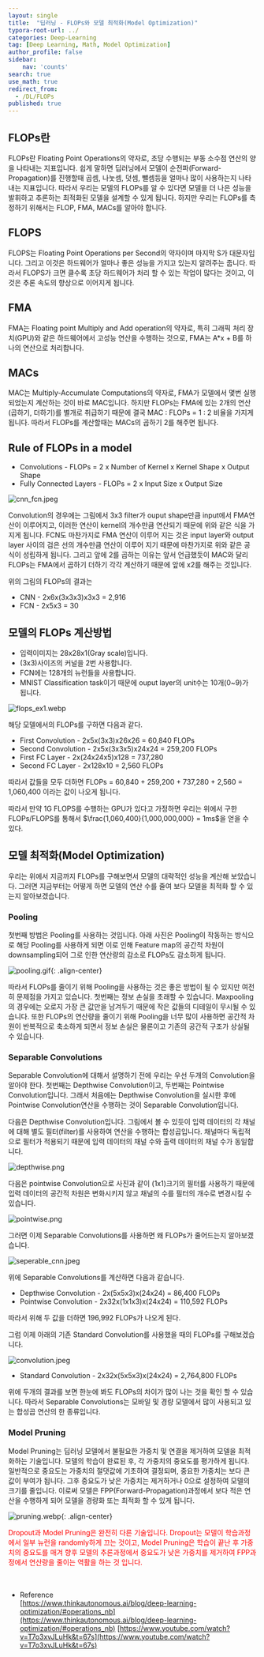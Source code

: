 ```yaml
---
layout: single
title:  "딥러닝 - FLOPs와 모델 최적화(Model Optimization)"
typora-root-url: ../
categories: Deep-Learning
tag: [Deep Learning, Math, Model Optimization]
author_profile: false
sidebar:
    nav: 'counts'
search: true
use_math: true
redirect_from:
  - /DL/FLOPs
published: true
---
```


## FLOPs란
FLOPs란 Floating Point Operations의 약자로, 초당 수행되는 부동 소수점 연산의 양을 나타내는 지표입니다. 쉽게 말하면 딥러닝에서 모델이 순전파(Forward-Propagation)를 진행할때 곱셈, 나눗셈, 덧셈, 뺄셈등을 얼마나 많이 사용하는지 나타내는 지표입니다. 따라서 우리는 모델의 FLOPs를 알 수 있다면 모델을 더 나은 성능을 발휘하고 추론하는 최적화된 모델을 설계할 수 있게 됩니다. 하지만 우리는 FLOPs를 측정하기 위해서는 FLOP, FMA, MACs를 알아야 합니다.

## FLOPS
FLOPS는 Floating Point Operations per Second의 약자이며 마지막 S가 대문자입니다. 그리고 이것은 하드웨어가 얼마나 좋은 성능을 가지고 있는지 알려주는 줍니다. 따라서 FLOPS가 크면 클수록 초당 하드웨어가 처리 할 수 있는 작업이 많다는 것이고, 이것은 추론 속도의 향상으로 이어지게 됩니다.

## FMA
FMA는 Floating point Multiply and Add operation의 약자로, 특히 그래픽 처리 장치(GPU)와 같은 하드웨어에서 고성능 연산을 수행하는 것으로, FMA는 A*x + B를 하나의 연산으로 처리합니다. 

## MACs
MAC는 Multiply-Accumulate Computations의 약자로, FMA가 모델에서 몇번 실행되었는지 계산하는 것이 바로 MAC입니다. 하지만 FLOPs는 FMA에 있는 2개의 연산(곱하기, 더하기)를 별개로 취급하기 때문에 결국 MAC : FLOPs = 1 : 2 비율을 가지게 됩니다. 따라서 FLOPs를 계산할때는 MACs의 곱하기 2를 해주면 됩니다.

## Rule of FLOPs in a model
* Convolutions - FLOPs = 2 x Number of Kernel x Kernel Shape x Output Shape
* Fully Connected Layers - FLOPs = 2 x Input Size x Output Size

![cnn_fcn.jpeg](/images/2023-11-1-FLOPs/cnn_fcn.jpeg)

Convolution의 경우에는 그림에서 3x3 filter가 ouput shape만큼 input에서 FMA연산이 이루어지고, 이러한 연산이 kernel의 개수만큼 연산되기 때문에 위와 같은 식을 가지게 됩니다. FCN도 마찬가지로 FMA 연산이 이루어 지는 것은 input layer와 output layer 사이의 검은 선의 개수만큼 연산이 이루어 지기 때문에 마찬가지로 위와 같은 공식이 성립하게 됩니다. 그리고 앞에 2를 곱하는 이유는 앞서 언급했듯이 MAC와 달리 FLOPs는 FMA에서 곱하기 더하기 각각 계산하기 때문에 앞에 x2를 해주는 것입니다.

위의 그림의 FLOPs의 결과는
 - CNN - 2x6x(3x3x3)x3x3 = 2,916
 - FCN - 2x5x3 = 30

## 모델의 FLOPs 계산방법
* 입력이미지는 28x28x1(Gray scale)입니다.
* (3x3)사이즈의 커널을 2번 사용합니다.
* FCN에는 128개의 뉴런들을 사용합니다.
* MNIST Classification task이기 때문에 ouput layer의 unit수는 10개(0~9)가 됩니다.

![flops_ex1.webp](/images/2023-11-1-FLOPs/flops_ex1.webp)

해당 모델에서의 FLOPs를 구하면 다음과 같다.<br>
 - First Convolution - 2x5x(3x3)x26x26 = 60,840 FLOPs<br>
 - Second Convolution - 2x5x(3x3x5)x24x24 = 259,200 FLOPs<br>
 - First FC Layer - 2x(24x24x5)x128 = 737,280<br>
 - Second FC Layer - 2x128x10 = 2,560 FLOPs<br>

따라서 값들을 모두 더하면 FLOPs = 60,840 + 259,200 + 737,280 + 2,560 = 1,060,400 이라는 값이 나오게 됩니다.

따라서 만약 1G FLOPS를 수행하는 GPU가 있다고 가정하면 우리는 위에서 구한 FLOPs/FLOPS를 통해서 $\frac{1,060,400}{1,000,000,000} = 1ms$을 얻을 수 있다.

## 모델 최적화(Model Optimization)
우리는 위에서 지금까지 FLOPs를 구해보면서 모델의 대략적인 성능을 계산해 보았습니다. 그러면 지금부터는 어떻게 하면 모델의 연산 수를 줄여 보다 모델을 최적화 할 수 있는지 알아보겠습니다.

### Pooling
첫번째 방법은 Pooling를 사용하는 것입니다. 아래 사진은 Pooling이 작동하는 방식으로 해당 Pooling를 사용하게 되면 이로 인해 Feature map의 공간적 차원이 downsampling되어 그로 인한 연산량의 감소로 FLOPs도 감소하게 됩니다.

![pooling.gif](/images/2023-11-1-FLOPs/pooling.gif){: .align-center}

따라서 FLOPs를 줄이기 위해 Pooling을 사용하는 것은 좋은 방법이 될 수 있지만 여전히 문제점을 가지고 있습니다. 첫번째는 정보 손실을 초래할 수 있습니다. Maxpooling의 경우에는 오로지 가장 큰 값만을 남겨두기 때문에 작은 값들의 디테일이 무시될 수 있습니다. 또한 FLOPs의 연산량을 줄이기 위해 Pooling을 너무 많이 사용하면 공간적 차원이 반복적으로 축소하게 되면서 정보 손실은 물론이고 기존의 공간적 구조가 상실될 수 있습니다.

### Separable Convolutions

Separable Convolution에 대해서 설명하기 전에 우리는 우선 두개의 Convolution을 알아야 한다. 첫번째는 Depthwise Convolution이고, 두번째는 Pointwise Convolution입니다. 그래서 처음에는 Depthwise Convolution을 실시한 후에 Pointwise Convolution연산을 수행하는 것이 Separable Convolution입니다.

다음은 Depthwise Convolution입니다. 그림에서 볼 수 있듯이 입력 데이터의 각 채널에 대해 별도 필터(filter)를 사용하여 연산을 수행하는 합성곱입니다. 채널마다 독립적으로 필터가 적용되기 때문에 입력 데이터의 채널 수와 출력 데이터의 채널 수가 동일합니다.

![depthwise.png](/images/2023-11-1-FLOPs/depthwise.png)

다음은 pointwise Convolution으로 사진과 같이 (1x1)크기의 필터를 사용하기 때문에 입력 데이터의 공간적 차원은 변화시키지 않고 채널의 수를 필터의 개수로 변경시킬 수 있습니다.

![pointwise.png](/images/2023-11-1-FLOPs/pointwise.png)

그러면 이제 Separable Convolutions를 사용하면 왜 FLOPs가 줄어드는지 알아보겠습니다.

![seperable_cnn.jpeg](/images/2023-11-1-FLOPs/seperable_cnn.jpeg)

위에 Separable Convolutions를 계산하면 다음과 같습니다.<br>
 - Depthwise Convolution - 2x(5x5x3)x(24x24) = 86,400 FLOPs<br>
 - Pointwise Convolution - 2x32x(1x1x3)x(24x24) = 110,592 FLOPs<br>

따라서 위해 두 값을 더하면 196,992 FLOPs가 나오게 된다.

그럼 이제 아래의 기존 Standard Convolution를 사용했을 때의 FLOPs를 구해보겠습니다.

![convolution.jpeg](/images/2023-11-1-FLOPs/convolution.jpeg)

 - Standard Convolution - 2x32x(5x5x3)x(24x24) = 2,764,800 FLOPs<br>

위에 두개의 결과를 보면 한눈에 봐도 FLOPs의 차이가 많이 나는 것을 확인 할 수 있습니다. 따라서 Separable Convolutions는 모바일 및 경량 모델에서 많이 사용되고 있는 합성곱 연산의 한 종류입니다.

### Model Pruning
Model Pruning는 딥러닝 모델에서 불필요한 가중치 및 연결을 제거하여 모델을 최적화하는 기술입니다. 모델의 학습이 완료된 후, 각 가중치의 중요도를 평가하게 됩니다. 일반적으로 중요도는 가중치의 절댓값에 기초하여 결정되며, 중요한 가중치는 보다 큰 값이 부여가 됩니다. 그후 중요도가 낮은 가중치는 제거하거나 0으로 설정하여 모델의 크기를 줄입니다. 이로써 모델은 FPP(Forward-Propagation)과정에서 보다 적은 연산을 수행하게 되어 모델을 경량화 또는 최적화 할 수 있게 됩니다.

![pruning.webp](/images/2023-11-1-FLOPs/pruning.webp){: .align-center}

<span style="color:red">Dropout과 Model Pruning은 완전히 다른 기술입니다. Dropout는 모델이 학습과정에서 일부 뉴런을 randomly하게 끄는 것이고, Model Pruning은 학습이 끝난 후 가중치의 중요도를 매겨 향후 모델의 추론과정에서 중요도가 낮은 가중치를 제거하여 FPP과정에서 연산량을 줄이는 역활을 하는 것 입니다.</span>
<br>
<br>
<br>

* Reference<br>
[https://www.thinkautonomous.ai/blog/deep-learning-optimization/#operations_nb](https://www.thinkautonomous.ai/blog/deep-learning-optimization/#operations_nb)
[https://www.youtube.com/watch?v=T7o3xvJLuHk&t=67s](https://www.youtube.com/watch?v=T7o3xvJLuHk&t=67s)